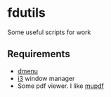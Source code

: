 # fdutils

Some useful scripts for work

## Requirements

- [dmenu](https://tools.suckless.org/dmenu/)
- [i3](https://i3wm.org/) window manager
- Some pdf viewer. I like [mupdf](https://mupdf.com/) 


